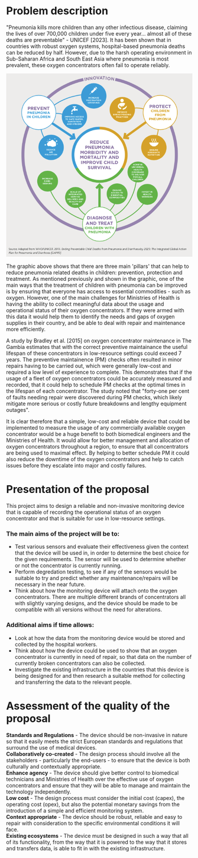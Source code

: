 # Problem description

"Pneumonia kills more children than any other infectious disease, claiming the lives of over 700,000 children under five every year... almost all of these deaths are preventable" - UNICEF [2023]. It has been shown that in countries with robust oxygen systems, hospital-based pneumonia deaths can be reduced by half. However, due to the harsh operating environment in Sub-Saharan Africa and South East Asia where pneumonia is most prevalent, these oxygen concentrators often fail to operate reliably.

![Plan to reduce pneumonia.](assets/Protect-Prevent-Treat-Pneumonia-graphic.png)

The graphic above shows that there are three main 'pillars' that can help to reduce pneumonia related deaths in children: prevention, protection and treatment. As mentioned previously and shown in the graphic, one of the main ways that the treatment of children with pneumonia can be improved is by ensuring that everyone has access to essential commodities - such as oxygen. However, one of the main challenges for Ministries of Health is having the ability to collect meaningful data about the usage and operational status of their oxygen concentrators. If they were armed with this data it would help them to identify the needs and gaps of oxygen supplies in their country, and be able to deal with repair and maintenance more efficiently.

A study by Bradley et al. [2015] on oxygen concentrator maintenance in The Gambia estimates that with the correct preventive maintainance the useful lifespan of these concentrators in low-resource settings could exceed 7 years. The preventive maintainence (PM) checks often resulted in minor repairs having to be carried out, which were generally low-cost and required a low level of experience to complete. This demonstrates that if the usage of a fleet of oxygen concentrators could be accurately measured and recorded, that it could help to schedule PM checks at the optimal times in the lifespan of each concentrator. The study noted that "forty-one per cent of faults needing repair were discovered during PM checks, which likely mitigate more serious or costly future breakdowns and lengthy equipment outages".

It is clear therefore that a simple, low-cost and reliable device that could be implemented to measure the usage of any commercially available oxygen concentrator would be a huge benefit to both biomedical engineers and the Ministries of Health. It would allow for better management and allocation of oxygen concentrators throughout a region, to ensure that all concentrators are being used to maximal effect. By helping to better schedule PM it could also reduce the downtime of the oxygen concentrators and help to catch issues before they escalate into major and costly failures.

# Presentation of the proposal

This project aims to design a reliable and non-invasive monitoring device that is capable of recording the operational status of an oxygen concentrator and that is suitable for use in low-resource settings. 

### The main aims of the project will be to:

- Test various sensors and evaluate their effectiveness given the context that the device will be used in, in order to determine the best choice for the given requirements. The sensor will be used to determine whether or not the concentrator is currently running.  
- Perform degredation testing, to see if any of the sensors would be suitable to try and predict whether any maintenance/repairs will be necessary in the near future.  
- Think about how the monitoring device will attach onto the oxygen concentrators. There are multiple different brands of concentrators all with slightly varying designs, and the device should be made to be compatible with all versions without the need for alterations.  

### Additional aims if time allows:

- Look at how the data from the monitoring device would be stored and collected by the hospital workers.  
- Think about how the device could be used to show that an oxygen concentrator is currently in need of repair, so that data on the number of currently broken concentrators can also be collected.
- Investigate the existing infrastructure in the countries that this device is being designed for and then research a suitable method for collecting and transferring the data to the relevant people.

# Assessment of the quality of the proposal

**Standards and Regulations** - The device should be non-invasive in nature so that it easily meets the strict European standards and regulations that surround the use of medical devices.  
**Collaboratively co-created** - The design process should involve all the stakeholders - particularly the end-users - to ensure that the device is both culturally and contextually appropriate.  
**Enhance agency** - The device should give better control to biomedical technicians and Ministries of Health over the effective use of oxygen concentrators and ensure that they will be able to manage and maintain the technology independently.  
**Low cost** - The design process must consider the initial cost (capex), the operating cost (opex), but also the potential monetary savings from the introduction of a simple and efficient monitoring system.  
**Context appropriate** - The device should be robust, reliable and easy to repair with consideration to the specific environmental conditions it will face.  
**Existing ecosystems** - The device must be designed in such a way that all of its functionality, from the way that it is powered to the way that it stores and transfers data, is able to fit in with the existing infrastructure.  
